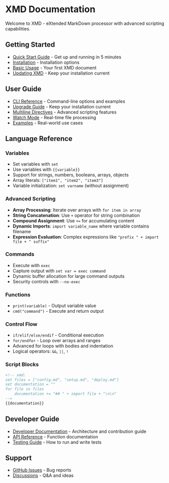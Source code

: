 # XMD Documentation

Welcome to XMD - eXtended MarkDown processor with advanced scripting capabilities.

## Getting Started

- [Quick Start Guide](quick-start.md) - Get up and running in 5 minutes
- [Installation](quick-start.md#installation) - Installation options
- [Basic Usage](quick-start.md#basic-usage) - Your first XMD document
- [Updating XMD](quick-start.md#updating-xmd) - Keep your installation current

## User Guide

- [CLI Reference](cli-reference.md) - Command-line options and examples
- [Upgrade Guide](upgrade-guide.md) - Keep your installation current
- [Multiline Directives](multiline-directives.md) - Advanced scripting features
- [Watch Mode](cli-reference.md#watch-mode-for-development) - Real-time file processing
- [Examples](../examples/) - Real-world use cases

## Language Reference

### Variables
- Set variables with `set`
- Use variables with `{{variable}}`
- Support for strings, numbers, booleans, arrays, objects
- Array literals: `["item1", "item2", "item3"]`
- Variable initialization: `set varname` (without assignment)

### Advanced Scripting
- **Array Processing**: Iterate over arrays with `for item in array`
- **String Concatenation**: Use `+` operator for string combination
- **Compound Assignment**: Use `+=` for accumulating content
- **Dynamic Imports**: `import variable_name` where variable contains filename
- **Expression Evaluation**: Complex expressions like `"prefix " + import file + " suffix"`

### Commands
- Execute with `exec`
- Capture output with `set var = exec command`
- Dynamic buffer allocation for large command outputs
- Security controls with `--no-exec`

### Functions
- `print(variable)` - Output variable value
- `cmd("command")` - Execute and return output

### Control Flow
- `if/elif/else/endif` - Conditional execution
- `for/endfor` - Loop over arrays and ranges
- Advanced for loops with bodies and indentation
- Logical operators: `&&`, `||`, `!`

### Script Blocks
```markdown
<!-- xmd:
set files = ["config.md", "setup.md", "deploy.md"]
set documentation = ""
for file in files
    documentation += "## " + import file + "\n\n"
-->
{{documentation}}
```

## Developer Guide

- [Developer Documentation](dev/) - Architecture and contribution guide
- [API Reference](dev/api/) - Function documentation
- [Testing Guide](dev/testing.md) - How to run and write tests

## Support

- [GitHub Issues](https://github.com/akaoio/xmd/issues) - Bug reports
- [Discussions](https://github.com/akaoio/xmd/discussions) - Q&A and ideas